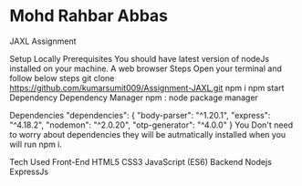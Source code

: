 # Mohd Rahbar Abbas
 JAXL Assignment

Setup Locally
Prerequisites
You should have latest version of nodeJs installed on your machine.
A web browser
Steps
Open your terminal and follow below steps
git clone https://github.com/kumarsumit009/Assignment-JAXL.git
npm i
npm start
Dependency
Dependency Manager
npm : node package manager

Dependencies
 "dependencies": {
      "body-parser": "^1.20.1",
      "express": "^4.18.2",
      "nodemon": "^2.0.20",
      "otp-generator": "^4.0.0"
    }
You Don't need to worry about dependencies they will be autmatically installed when you will run npm i.

Tech Used
Front-End
HTML5
CSS3
JavaScript (ES6)
Backend
Nodejs
ExpressJs

